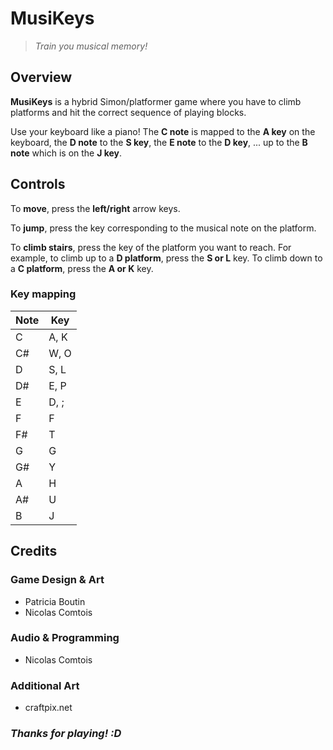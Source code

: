 # MusiKeys
>*Train you musical memory!*

## Overview
**MusiKeys** is a hybrid Simon/platformer game where you have to climb platforms and hit the correct sequence of playing blocks.

Use your keyboard like a piano! The **C note** is mapped to the **A key** on the keyboard, the **D note** to the **S key**, the **E note** to the **D key**, ... up to the **B note** which is on the **J key**.

## Controls
To **move**, press the **left/right** arrow keys.

To **jump**, press the key corresponding to the musical note on the platform.

To **climb stairs**, press the key of the platform you want to reach. For example, to climb up to a **D platform**, press the **S or L** key. To climb down to a **C platform**, press the **A or K** key.

### Key mapping

| Note  | Key    |
| ----- | ------ |
| C     | A, K   |
| C#    | W, O   |
| D	    | S, L   |
| D#    | E, P   |
| E     | D, ;   |
| F     | F      |
| F#    | T      |
| G     | G      |
| G#    | Y      |
| A     | H      |
| A#    | U      |
| B     | J      |

## Credits
### Game Design & Art
- Patricia Boutin
- Nicolas Comtois

### Audio & Programming
- Nicolas Comtois

### Additional Art
- craftpix.net

### *Thanks for playing! :D*